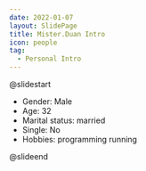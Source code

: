 ```yaml
---
date: 2022-01-07
layout: SlidePage
title: Mister.Duan Intro
icon: people
tag:
  - Personal Intro
---
```


@slidestart

- Gender: Male
- Age: 32
- Marital status: married
- Single: No
- Hobbies: programming  running

@slideend
